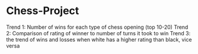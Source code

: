 # Chess-Project
Trend 1: Number of wins for each type of chess opening (top 10-20)
Trend 2: Comparison of rating of winner to number of turns it took to win 
Trend 3: the trend of wins and losses when white has a higher rating than black, vice versa 